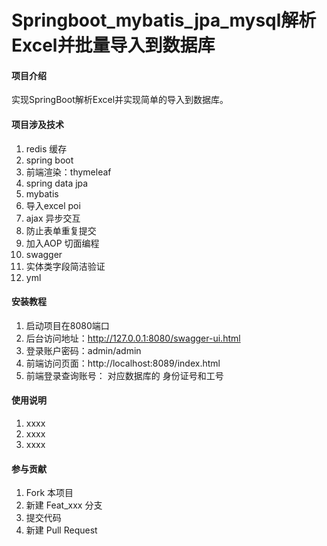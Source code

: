 # Springboot_mybatis_jpa_mysql解析Excel并批量导入到数据库

#### 项目介绍
实现SpringBoot解析Excel并实现简单的导入到数据库。

#### 项目涉及技术
1. redis 缓存
2. spring boot
3. 前端渲染：thymeleaf
4. spring data jpa
5. mybatis
6. 导入excel poi
7. ajax 异步交互
8. 防止表单重复提交
9. 加入AOP 切面编程
10. swagger
11. 实体类字段简洁验证
12. yml
#### 安装教程

1. 启动项目在8080端口 
2. 后台访问地址：http://127.0.0.1:8080/swagger-ui.html
3. 登录账户密码：admin/admin
4. 前端访问页面：http://localhost:8089/index.html 
5. 前端登录查询账号： 对应数据库的 身份证号和工号

#### 使用说明

1. xxxx
2. xxxx
3. xxxx

#### 参与贡献

1. Fork 本项目
2. 新建 Feat_xxx 分支
3. 提交代码
4. 新建 Pull Request
